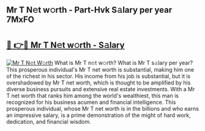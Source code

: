 ## Mr T N𝚎t w𝚘rth - Part-Hvk S𝚊lary per year 7MxFO

# <h2><a href="http://gc1hm48.nevu.top/?p=Mr+T">🔗 👉🔴 Mr T N𝚎t w𝚘rth - S𝚊lary</a></h2>

[![Mr T N𝚎t W𝚘rth](https://i.imgur.com/Oavwk0R.jpeg)](http://gc1hm48.nevu.top/?p=Mr+T)
What is Mr T n𝚎t w𝚘rth? What is Mr T s𝚊lary per year?
This prosperous individual's Mr T net worth is substantial, making him one of the richest in his sector. His income from his job is substantial, but it is overshadowed by Mr T net worth, which is thought to be amplified by his diverse business pursuits and extensive real estate investments. With a Mr T net worth that ranks him among the world's wealthiest, this man is recognized for his business acumen and financial intelligence. This prosperous individual, whose Mr T net worth is in the billions and who earns an impressive salary, is a prime demonstration of the might of hard work, dedication, and financial wisdom.
